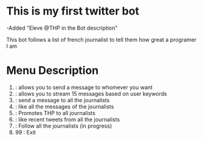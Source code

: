 <h1>This is my first twitter bot</h1>


-Added "Eleve @THP in the Bot description"

This bot follows a list of french journalist to tell them how great a programer I am

<h1>Menu Description</h1>

1.  : allows you to send a message to whomever you want </br>
2.  : allows you to stream 15 messages based on user keywords</br>
3.  : send a message to all the journalists</br>
4.  : like all the messages of the journalists</br>
5.  : Promotes THP to all journalists</br>
6.  : like recent tweets from all the journalists</br>
7.  : Follow all the journalists (in progress) <br>
8. 99 : Exit
